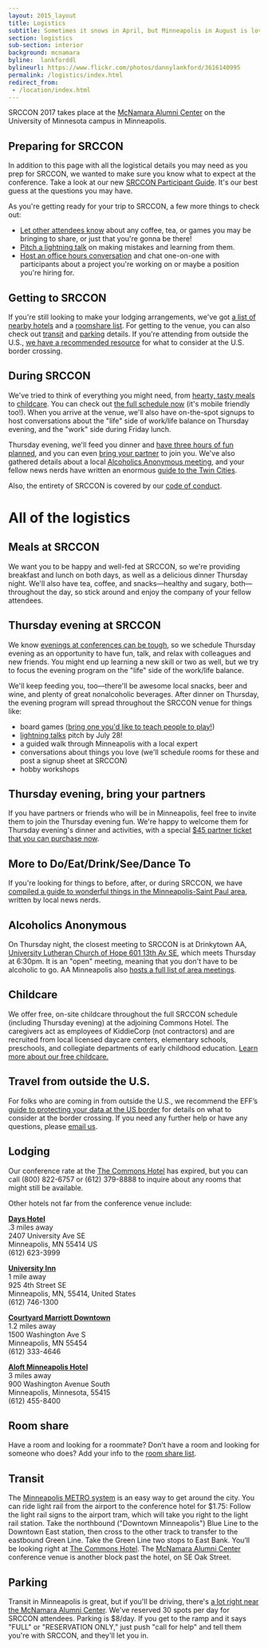 ```yaml
---
layout: 2015_layout
title: Logistics
subtitle: Sometimes it snows in April, but Minneapolis in August is lovely, as is our light-filled venue.
section: logistics
sub-section: interior
background: mcnamara
byline:  lankforddl
bylineurl: https://www.flickr.com/photos/dannylankford/3616140995
permalink: /logistics/index.html
redirect_from:
 - /location/index.html
---
```

SRCCON 2017 takes place at the <a href="https://www.google.com/maps/place/mcnamara+alumni+center/@44.975251,-93.227871,15z/data=!4m2!3m1!1s0x0:0x5f984f594ceab6ad?sa=X&ei=9qzmVISFC4iegwTskYDYCg&ved=0CIcBEPwSMBA">McNamara Alumni Center</a> on the University of Minnesota campus in Minneapolis.

## Preparing for SRCCON
In addition to this page with all the logistical details you may need as you prep for SRCCON, we wanted to make sure you know what to expect at the conference. Take a look at our new [SRCCON Participant Guide](/guide/participant/index.html). It's our best guess at the questions you may have.

As you're getting ready for your trip to SRCCON, a few more things to check out:

* [Let other attendees know](https://etherpad.opennews.org/p/SRCCON2017) about any coffee, tea, or games you may be bringing to share, or just that you're gonna be there!
* [Pitch a lightning talk](https://docs.google.com/forms/d/e/1FAIpQLSfaalUYMDB8NH17eVOX36C0HTdAt5fpMDunB5IJptuVmpCE9w/viewform) on making mistakes and learning from them.
* [Host an office hours conversation](https://docs.google.com/spreadsheets/d/1zBXlFtCUMjt84wGNXTP2jgw4nwETBLJYYtHNZ0LWtAg/edit#gid=0) and chat one-on-one with participants about a project you're working on or maybe a position you're hiring for.

## Getting to SRCCON
If you're still looking to make your lodging arrangements, we've got [a list of nearby hotels](#lodging) and a [roomshare list](#room-share). For getting to the venue, you can also check out [transit](#transit) and [parking](#parking) details. If you're attending from outside the U.S., [we have a recommended resource](#travel-from-outside-the-us) for what to consider at the U.S. border crossing.

## During SRCCON
We've tried to think of everything you might need, from [hearty, tasty meals](#meals-at-srccon) to [childcare](#childcare). You can check out [the full schedule now](http://schedule.srccon.org/) (it's mobile friendly too!). When you arrive at the venue, we'll also have on-the-spot signups to host conversations about the "life" side of work/life balance on Thursday evening, and the "work" side during Friday lunch.

Thursday evening, we'll feed you dinner and [have three hours of fun planned](#thursday-evening-at-srccon), and you can even [bring your partner](#thursday-evening-bring-your-partners) to join you. We've also gathered details about a local [Alcoholics Anonymous meeting](#alcoholics-anonymous), and your fellow news nerds have written an enormous [guide to the Twin Cities](#more-to-doeatdrinkseedance-to).

Also, the entirety of SRCCON is covered by our [code of conduct](/conduct).

# All of the logistics

## Meals at SRCCON
We want you to be happy and well-fed at SRCCON, so we're providing breakfast and lunch on both days, as well as a delicious dinner Thursday night. We'll also have tea, coffee, and snacks—healthy and sugary, both—throughout the day, so stick around and enjoy the company of your fellow attendees.

## Thursday evening at SRCCON
We know [evenings at conferences can be tough](https://opennews.org/blog/srccon-thursday/), so we schedule Thursday evening as an opportunity to have fun, talk, and relax with colleagues and new friends. You might end up learning a new skill or two as well, but we try to focus the evening program on the "life" side of the work/life balance.

We'll keep feeding you, too—there'll be awesome local snacks, beer and wine, and plenty of great nonalcoholic beverages. After dinner on Thursday, the evening program will spread throughout the SRCCON venue for things like:

* board games ([bring one you'd like to teach people to play!](https://etherpad.opennews.org/p/BoardGames))
* [lightning talks](https://docs.google.com/forms/d/e/1FAIpQLSfaalUYMDB8NH17eVOX36C0HTdAt5fpMDunB5IJptuVmpCE9w/viewform) pitch by July 28!
* a guided walk through Minneapolis with a local expert
* conversations about things you love (we'll schedule rooms for these and post a signup sheet at SRCCON)
* hobby workshops

## Thursday evening, bring your partners
If you have partners or friends who will be in Minneapolis, feel free to invite them to join the Thursday evening fun. We're happy to welcome them for Thursday evening's dinner and activities, with a special <a href="https://www.eventbrite.com/e/srccon-2017-partner-ticket-tickets-36309639108">$45 partner ticket that you can purchase now</a>.

## More to Do/Eat/Drink/See/Dance To
If you're looking for things to before, after, or during SRCCON, we have [compiled a guide to wonderful things in the Minneapolis-Saint Paul area](/guide/index.html), written by local news nerds.

## Alcoholics Anonymous
On Thursday night, the closest meeting to SRCCON is at Drinkytown AA, [University Lutheran Church of Hope 601 13th Av SE](https://www.google.com/maps/place/University+Lutheran+Church+of+Hope/@44.983557,-93.235761,15z/data=!4m2!3m1!1s0x0:0x7e2b9cb466a3fbda?sa=X&ei=4jiEVZyHMcbgoASy45voCQ&ved=0CG8Q_BIwCg), which meets Thursday at 6:30pm. It is an "open" meeting, meaning that you don't have to be alcoholic to go. AA Minneapolis also [hosts a full list of area meetings](http://www.aaminneapolis.org/pages/meeting/meetings.asp?Location=74&Name=Minneapolis%2C%20Southeast&Image=minneapolissoutheast.gif#Thursday).

## Childcare
We offer free, on-site childcare throughout the full SRCCON schedule (including Thursday evening) at the adjoining Commons Hotel. The caregivers act as employees of KiddieCorp (not contractors) and are recruited from local licensed daycare centers, elementary schools, preschools, and collegiate departments of early childhood education. [Learn more about our free childcare.](/childcare)

## Travel from outside the U.S.

For folks who are coming in from outside the U.S., we recommend the EFF’s [guide to protecting your data at the US border](https://www.eff.org/wp/digital-privacy-us-border-2017) for details on what to consider at the border crossing. If you need any further help or have any questions, please [email us](mailto:srccon@opennews.org).

## Lodging
Our conference rate at the [The Commons Hotel](http://www.commonshotel.com/) has expired, but you can call (800) 822-6757 or (612) 379-8888 to inquire about any rooms that might still be available.

Other hotels not far from the conference venue include:

**[Days Hotel](http://www.daysinn.com/hotels/minnesota/minneapolis/days-inn-hotel-university-ave-se/hotel-overview)**  
.3 miles away  
2407 University Ave SE  
Minneapolis, MN 55414 US  
(612) 623-3999

**[University Inn](http://www.universityinnmn.com/)**  
1 mile away  
925 4th Street SE  
Minneapolis, MN, 55414, United States  
(612) 746-1300

**[Courtyard Marriott Downtown](http://courtyard.marriott.com/mspdc)**  
1.2 miles away  
1500 Washington Ave S  
Minneapolis, MN 55454  
(612) 333-4646

**[Aloft Minneapolis Hotel](http://www.aloftminneapolis.com/)**  
3 miles away  
900 Washington Avenue South  
Minneapolis, Minnesota, 55415  
(612) 455-8400

## Room share
Have a room and looking for a roommate? Don’t have a room and looking for someone who does? Add your info to the [room share list](https://etherpad.opennews.org/p/srcconRoomShare2017).

## Transit
The [Minneapolis METRO system](http://www.metrotransit.org/metro-system) is an easy way to get around the city. You can ride light rail from the airport to the conference hotel for $1.75: Follow the light rail signs to the airport tram, which will take you right to the light rail station. Take the northbound ("Downtown Minneapolis") Blue Line to the Downtown East station, then cross to the other track to transfer to the eastbound Green Line. Take the Green Line two stops to East Bank. You’ll be looking right at [The Commons Hotel](http://www.commonshotel.com). The [McNamara Alumni Center](http://www.mac-events.org/) conference venue is another block past the hotel, on SE Oak Street.

## Parking
Transit in Minneapolis is great, but if you'll be driving, there's [a lot right near the McNamara Alumni Center](http://mac-events.org/directions/). We've reserved 30 spots per day for SRCCON attendees. Parking is $8/day. If you get to the ramp and it says "FULL" or "RESERVATION ONLY," just push "call for help" and tell them you're with SRCCON, and they'll let you in.
